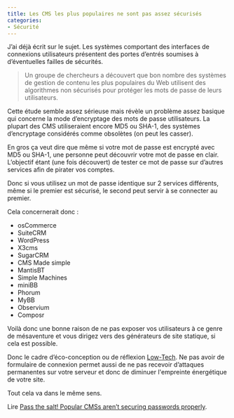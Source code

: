 ```yaml
---
title: Les CMS les plus populaires ne sont pas assez sécurisés
categories:
- Sécurité
---
```


J’ai déjà écrit sur le sujet. Les systèmes comportant des interfaces de connexions utilisateurs présentent des portes d’entrés soumises à d’éventuelles failles de sécurités.

> Un groupe de chercheurs a découvert que bon nombre des systèmes de gestion de contenu les plus populaires du Web utilisent des algorithmes non sécurisés pour protéger les mots de passe de leurs utilisateurs.

Cette étude semble assez sérieuse mais révèle un problème assez basique qui concerne la mode d’encryptage des mots de passe utilisateurs. La plupart des CMS utiliseraient encore MD5 ou SHA-1, des systèmes d’encryptage considérés comme obsolètes (on peut les casser).

En gros ça veut dire que même si votre mot de passe est encrypté avec MD5 ou SHA-1, une personne peut découvrir votre mot de passe en clair. L’objectif étant (une fois découvert) de tester ce mot de passe sur d’autres services afin de pirater vos comptes.

Donc si vous utilisez un mot de passe identique sur 2 services différents, même si le premier est sécurisé, le second peut servir à se connecter au premier.

Cela concernerait donc :

 * osCommerce
 * SuiteCRM
 * WordPress
 * X3cms
 * SugarCRM
 * CMS Made simple
 * MantisBT
 * Simple Machines
 * miniBB
 * Phorum
 * MyBB
 * Observium
 * Composr

Voilà donc une bonne raison de ne pas exposer vos utilisateurs à ce genre de mésaventure et vous dirigez vers des générateurs de site statique, si cela est possible.

Donc le cadre d’éco-conception ou de réflexion [Low-Tech](/low-tech-site-web-internet/). Ne pas avoir de formulaire de connexion permet aussi de ne pas recevoir d’attaques permanentes sur votre serveur et donc de diminuer l'empreinte énergétique de votre site.

Tout cela va dans le même sens.

Lire [Pass the salt! Popular CMSs aren’t securing passwords properly](https://nakedsecurity.sophos.com/2019/06/19/popular-content-platforms-putting-passwords-at-risk/).


